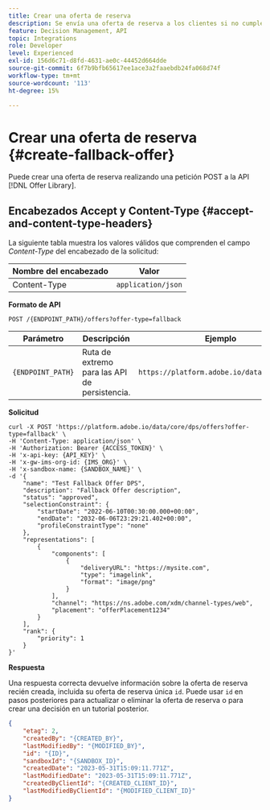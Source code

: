 ```yaml
---
title: Crear una oferta de reserva
description: Se envía una oferta de reserva a los clientes si no cumplen los requisitos para otras ofertas
feature: Decision Management, API
topic: Integrations
role: Developer
level: Experienced
exl-id: 156d6c71-d8fd-4631-ae0c-44452d664dde
source-git-commit: 6f7b9bfb65617ee1ace3a2faaebdb24fa068d74f
workflow-type: tm+mt
source-wordcount: '113'
ht-degree: 15%

---
```


# Crear una oferta de reserva {#create-fallback-offer}

Puede crear una oferta de reserva realizando una petición POST a la API [!DNL Offer Library].

## Encabezados Accept y Content-Type {#accept-and-content-type-headers}

La siguiente tabla muestra los valores válidos que comprenden el campo *Content-Type* del encabezado de la solicitud:

| Nombre del encabezado | Valor |
| ----------- | ----- |
| Content-Type | `application/json` |

**Formato de API**

```http
POST /{ENDPOINT_PATH}/offers?offer-type=fallback
```

| Parámetro | Descripción | Ejemplo |
| --------- | ----------- | ------- |
| `{ENDPOINT_PATH}` | Ruta de extremo para las API de persistencia. | `https://platform.adobe.io/data/core/dps/` |

**Solicitud**

```shell
curl -X POST 'https://platform.adobe.io/data/core/dps/offers?offer-type=fallback' \
-H 'Content-Type: application/json' \
-H 'Authorization: Bearer {ACCESS_TOKEN}' \
-H 'x-api-key: {API_KEY}' \
-H 'x-gw-ims-org-id: {IMS_ORG}' \
-H 'x-sandbox-name: {SANDBOX_NAME}' \
-d '{
    "name": "Test Fallback Offer DPS",
    "description": "Fallback Offer description",
    "status": "approved",
    "selectionConstraint": {
        "startDate": "2022-06-10T00:30:00.000+00:00",
        "endDate": "2032-06-06T23:29:21.402+00:00",
        "profileConstraintType": "none"
    },
    "representations": [
        {
            "components": [
                {
                    "deliveryURL": "https://mysite.com",
                    "type": "imagelink",
                    "format": "image/png"
                }
            ],
            "channel": "https://ns.adobe.com/xdm/channel-types/web",
            "placement": "offerPlacement1234"
        }
    ],
    "rank": {
        "priority": 1
    }
}'
```

**Respuesta**

Una respuesta correcta devuelve información sobre la oferta de reserva recién creada, incluida su oferta de reserva única `id`. Puede usar `id` en pasos posteriores para actualizar o eliminar la oferta de reserva o para crear una decisión en un tutorial posterior.


```json
{
    "etag": 2,
    "createdBy": "{CREATED_BY}",
    "lastModifiedBy": "{MODIFIED_BY}",
    "id": "{ID}",
    "sandboxId": "{SANDBOX_ID}",
    "createdDate": "2023-05-31T15:09:11.771Z",
    "lastModifiedDate": "2023-05-31T15:09:11.771Z",
    "createdByClientId": "{CREATED_CLIENT_ID}",
    "lastModifiedByClientId": "{MODIFIED_CLIENT_ID}"
}
```
